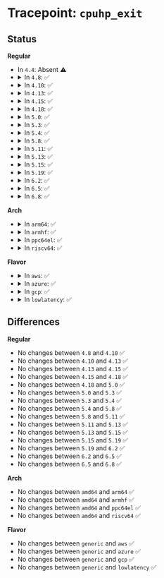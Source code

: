 # Tracepoint: <code>cpuhp_exit</code>

## Status
<b>Regular</b>
<ul>
<li>
In <code>4.4</code>: Absent ⚠️
</li>
<li>
<details>
<summary>In <code>4.8</code>: ✅</summary>

Event:

```c
struct trace_event_raw_cpuhp_exit {
    struct trace_entry ent;
    unsigned int cpu;
    int state;
    int idx;
    int ret;
    char __data[0];
};
```
Function:

```c
void trace_event_raw_event_cpuhp_exit(void *__data, unsigned int cpu, int state, int idx, int ret);
```
</details>
</li>
<li>
<details>
<summary>In <code>4.10</code>: ✅</summary>

Event:

```c
struct trace_event_raw_cpuhp_exit {
    struct trace_entry ent;
    unsigned int cpu;
    int state;
    int idx;
    int ret;
    char __data[0];
};
```
Function:

```c
void trace_event_raw_event_cpuhp_exit(void *__data, unsigned int cpu, int state, int idx, int ret);
```
</details>
</li>
<li>
<details>
<summary>In <code>4.13</code>: ✅</summary>

Event:

```c
struct trace_event_raw_cpuhp_exit {
    struct trace_entry ent;
    unsigned int cpu;
    int state;
    int idx;
    int ret;
    char __data[0];
};
```
Function:

```c
void trace_event_raw_event_cpuhp_exit(void *__data, unsigned int cpu, int state, int idx, int ret);
```
</details>
</li>
<li>
<details>
<summary>In <code>4.15</code>: ✅</summary>

Event:

```c
struct trace_event_raw_cpuhp_exit {
    struct trace_entry ent;
    unsigned int cpu;
    int state;
    int idx;
    int ret;
    char __data[0];
};
```
Function:

```c
void trace_event_raw_event_cpuhp_exit(void *__data, unsigned int cpu, int state, int idx, int ret);
```
</details>
</li>
<li>
<details>
<summary>In <code>4.18</code>: ✅</summary>

Event:

```c
struct trace_event_raw_cpuhp_exit {
    struct trace_entry ent;
    unsigned int cpu;
    int state;
    int idx;
    int ret;
    char __data[0];
};
```
Function:

```c
void trace_event_raw_event_cpuhp_exit(void *__data, unsigned int cpu, int state, int idx, int ret);
```
</details>
</li>
<li>
<details>
<summary>In <code>5.0</code>: ✅</summary>

Event:

```c
struct trace_event_raw_cpuhp_exit {
    struct trace_entry ent;
    unsigned int cpu;
    int state;
    int idx;
    int ret;
    char __data[0];
};
```
Function:

```c
void trace_event_raw_event_cpuhp_exit(void *__data, unsigned int cpu, int state, int idx, int ret);
```
</details>
</li>
<li>
<details>
<summary>In <code>5.3</code>: ✅</summary>

Event:

```c
struct trace_event_raw_cpuhp_exit {
    struct trace_entry ent;
    unsigned int cpu;
    int state;
    int idx;
    int ret;
    char __data[0];
};
```
Function:

```c
void trace_event_raw_event_cpuhp_exit(void *__data, unsigned int cpu, int state, int idx, int ret);
```
</details>
</li>
<li>
<details>
<summary>In <code>5.4</code>: ✅</summary>

Event:

```c
struct trace_event_raw_cpuhp_exit {
    struct trace_entry ent;
    unsigned int cpu;
    int state;
    int idx;
    int ret;
    char __data[0];
};
```
Function:

```c
void trace_event_raw_event_cpuhp_exit(void *__data, unsigned int cpu, int state, int idx, int ret);
```
</details>
</li>
<li>
<details>
<summary>In <code>5.8</code>: ✅</summary>

Event:

```c
struct trace_event_raw_cpuhp_exit {
    struct trace_entry ent;
    unsigned int cpu;
    int state;
    int idx;
    int ret;
    char __data[0];
};
```
Function:

```c
void trace_event_raw_event_cpuhp_exit(void *__data, unsigned int cpu, int state, int idx, int ret);
```
</details>
</li>
<li>
<details>
<summary>In <code>5.11</code>: ✅</summary>

Event:

```c
struct trace_event_raw_cpuhp_exit {
    struct trace_entry ent;
    unsigned int cpu;
    int state;
    int idx;
    int ret;
    char __data[0];
};
```
Function:

```c
void trace_event_raw_event_cpuhp_exit(void *__data, unsigned int cpu, int state, int idx, int ret);
```
</details>
</li>
<li>
<details>
<summary>In <code>5.13</code>: ✅</summary>

Event:

```c
struct trace_event_raw_cpuhp_exit {
    struct trace_entry ent;
    unsigned int cpu;
    int state;
    int idx;
    int ret;
    char __data[0];
};
```
Function:

```c
void trace_event_raw_event_cpuhp_exit(void *__data, unsigned int cpu, int state, int idx, int ret);
```
</details>
</li>
<li>
<details>
<summary>In <code>5.15</code>: ✅</summary>

Event:

```c
struct trace_event_raw_cpuhp_exit {
    struct trace_entry ent;
    unsigned int cpu;
    int state;
    int idx;
    int ret;
    char __data[0];
};
```
Function:

```c
void trace_event_raw_event_cpuhp_exit(void *__data, unsigned int cpu, int state, int idx, int ret);
```
</details>
</li>
<li>
<details>
<summary>In <code>5.19</code>: ✅</summary>

Event:

```c
struct trace_event_raw_cpuhp_exit {
    struct trace_entry ent;
    unsigned int cpu;
    int state;
    int idx;
    int ret;
    char __data[0];
};
```
Function:

```c
void trace_event_raw_event_cpuhp_exit(void *__data, unsigned int cpu, int state, int idx, int ret);
```
</details>
</li>
<li>
<details>
<summary>In <code>6.2</code>: ✅</summary>

Event:

```c
struct trace_event_raw_cpuhp_exit {
    struct trace_entry ent;
    unsigned int cpu;
    int state;
    int idx;
    int ret;
    char __data[0];
};
```
Function:

```c
void trace_event_raw_event_cpuhp_exit(void *__data, unsigned int cpu, int state, int idx, int ret);
```
</details>
</li>
<li>
<details>
<summary>In <code>6.5</code>: ✅</summary>

Event:

```c
struct trace_event_raw_cpuhp_exit {
    struct trace_entry ent;
    unsigned int cpu;
    int state;
    int idx;
    int ret;
    char __data[0];
};
```
Function:

```c
void trace_event_raw_event_cpuhp_exit(void *__data, unsigned int cpu, int state, int idx, int ret);
```
</details>
</li>
<li>
<details>
<summary>In <code>6.8</code>: ✅</summary>

Event:

```c
struct trace_event_raw_cpuhp_exit {
    struct trace_entry ent;
    unsigned int cpu;
    int state;
    int idx;
    int ret;
    char __data[0];
};
```
Function:

```c
void trace_event_raw_event_cpuhp_exit(void *__data, unsigned int cpu, int state, int idx, int ret);
```
</details>
</li>
</ul>
<b>Arch</b>
<ul>
<li>
<details>
<summary>In <code>arm64</code>: ✅</summary>

Event:

```c
struct trace_event_raw_cpuhp_exit {
    struct trace_entry ent;
    unsigned int cpu;
    int state;
    int idx;
    int ret;
    char __data[0];
};
```
Function:

```c
void trace_event_raw_event_cpuhp_exit(void *__data, unsigned int cpu, int state, int idx, int ret);
```
</details>
</li>
<li>
<details>
<summary>In <code>armhf</code>: ✅</summary>

Event:

```c
struct trace_event_raw_cpuhp_exit {
    struct trace_entry ent;
    unsigned int cpu;
    int state;
    int idx;
    int ret;
    char __data[0];
};
```
Function:

```c
void trace_event_raw_event_cpuhp_exit(void *__data, unsigned int cpu, int state, int idx, int ret);
```
</details>
</li>
<li>
<details>
<summary>In <code>ppc64el</code>: ✅</summary>

Event:

```c
struct trace_event_raw_cpuhp_exit {
    struct trace_entry ent;
    unsigned int cpu;
    int state;
    int idx;
    int ret;
    char __data[0];
};
```
Function:

```c
void trace_event_raw_event_cpuhp_exit(void *__data, unsigned int cpu, int state, int idx, int ret);
```
</details>
</li>
<li>
<details>
<summary>In <code>riscv64</code>: ✅</summary>

Event:

```c
struct trace_event_raw_cpuhp_exit {
    struct trace_entry ent;
    unsigned int cpu;
    int state;
    int idx;
    int ret;
    char __data[0];
};
```
Function:

```c
void trace_event_raw_event_cpuhp_exit(void *__data, unsigned int cpu, int state, int idx, int ret);
```
</details>
</li>
</ul>
<b>Flavor</b>
<ul>
<li>
<details>
<summary>In <code>aws</code>: ✅</summary>

Event:

```c
struct trace_event_raw_cpuhp_exit {
    struct trace_entry ent;
    unsigned int cpu;
    int state;
    int idx;
    int ret;
    char __data[0];
};
```
Function:

```c
void trace_event_raw_event_cpuhp_exit(void *__data, unsigned int cpu, int state, int idx, int ret);
```
</details>
</li>
<li>
<details>
<summary>In <code>azure</code>: ✅</summary>

Event:

```c
struct trace_event_raw_cpuhp_exit {
    struct trace_entry ent;
    unsigned int cpu;
    int state;
    int idx;
    int ret;
    char __data[0];
};
```
Function:

```c
void trace_event_raw_event_cpuhp_exit(void *__data, unsigned int cpu, int state, int idx, int ret);
```
</details>
</li>
<li>
<details>
<summary>In <code>gcp</code>: ✅</summary>

Event:

```c
struct trace_event_raw_cpuhp_exit {
    struct trace_entry ent;
    unsigned int cpu;
    int state;
    int idx;
    int ret;
    char __data[0];
};
```
Function:

```c
void trace_event_raw_event_cpuhp_exit(void *__data, unsigned int cpu, int state, int idx, int ret);
```
</details>
</li>
<li>
<details>
<summary>In <code>lowlatency</code>: ✅</summary>

Event:

```c
struct trace_event_raw_cpuhp_exit {
    struct trace_entry ent;
    unsigned int cpu;
    int state;
    int idx;
    int ret;
    char __data[0];
};
```
Function:

```c
void trace_event_raw_event_cpuhp_exit(void *__data, unsigned int cpu, int state, int idx, int ret);
```
</details>
</li>
</ul>

## Differences
<b>Regular</b>
<ul>
<li>
No changes between <code>4.8</code> and <code>4.10</code> ✅
</li>
<li>
No changes between <code>4.10</code> and <code>4.13</code> ✅
</li>
<li>
No changes between <code>4.13</code> and <code>4.15</code> ✅
</li>
<li>
No changes between <code>4.15</code> and <code>4.18</code> ✅
</li>
<li>
No changes between <code>4.18</code> and <code>5.0</code> ✅
</li>
<li>
No changes between <code>5.0</code> and <code>5.3</code> ✅
</li>
<li>
No changes between <code>5.3</code> and <code>5.4</code> ✅
</li>
<li>
No changes between <code>5.4</code> and <code>5.8</code> ✅
</li>
<li>
No changes between <code>5.8</code> and <code>5.11</code> ✅
</li>
<li>
No changes between <code>5.11</code> and <code>5.13</code> ✅
</li>
<li>
No changes between <code>5.13</code> and <code>5.15</code> ✅
</li>
<li>
No changes between <code>5.15</code> and <code>5.19</code> ✅
</li>
<li>
No changes between <code>5.19</code> and <code>6.2</code> ✅
</li>
<li>
No changes between <code>6.2</code> and <code>6.5</code> ✅
</li>
<li>
No changes between <code>6.5</code> and <code>6.8</code> ✅
</li>
</ul>
<b>Arch</b>
<ul>
<li>
No changes between <code>amd64</code> and <code>arm64</code> ✅
</li>
<li>
No changes between <code>amd64</code> and <code>armhf</code> ✅
</li>
<li>
No changes between <code>amd64</code> and <code>ppc64el</code> ✅
</li>
<li>
No changes between <code>amd64</code> and <code>riscv64</code> ✅
</li>
</ul>
<b>Flavor</b>
<ul>
<li>
No changes between <code>generic</code> and <code>aws</code> ✅
</li>
<li>
No changes between <code>generic</code> and <code>azure</code> ✅
</li>
<li>
No changes between <code>generic</code> and <code>gcp</code> ✅
</li>
<li>
No changes between <code>generic</code> and <code>lowlatency</code> ✅
</li>
</ul>
